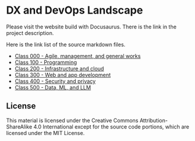 # DX and DevOps Landscape

Please visit the website build with Docusaurus. There is the link in the project description.

Here is the link list of the source markdown files.  

- [Class 000 - Agile, management, and general works](website/docs/maps/cls0.md)
- [Class 100 - Programming](website/docs/maps/cls1.md)
- [Class 200 - Infrastructure and cloud](website/docs/maps/cls2.md)
- [Class 300 - Web and app development](website/docs/maps/cls3.md)
- [Class 400 - Security and privacy](website/docs/maps/cls4.md)
- [Class 500 - Data, ML, and LLM](website/docs/maps/cls5.md)

## License

This material is licensed under the Creative Commons Attribution-ShareAlike 4.0 International
except for the source code portions, which are licensed under the MIT License.
